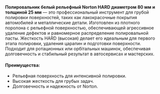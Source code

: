 **Полировальник белый рельефный Norton HARD диаметром 80 мм и толщиной 25 мм** — это профессиональный инструмент для грубой полировки поверхностей, таких как лакокрасочные покрытия автомобилей и металлические детали. Изготовлен из плотного поролона с рельефной поверхностью, обеспечивающей агрессивное удаление дефектов и равномерное распределение полировальной пасты. Жесткость HARD (высокая) делает его идеальным для первого этапа полировки, удаления царапин и подготовки поверхности. Подходит для ротационных или орбітальных машинок, обеспечивая долговечность и стабильный результат в автосервисах и мастерских.

#### Преимущества:

- Рельефная поверхность для интенсивной полировки.
- Высокая жесткость для грубых задач.
- Долговечность и надежность от Norton.
